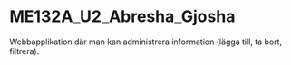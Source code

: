 # ME132A_U2_Abresha_Gjosha
Webbapplikation där man kan administrera information (lägga till, ta bort, filtrera).
